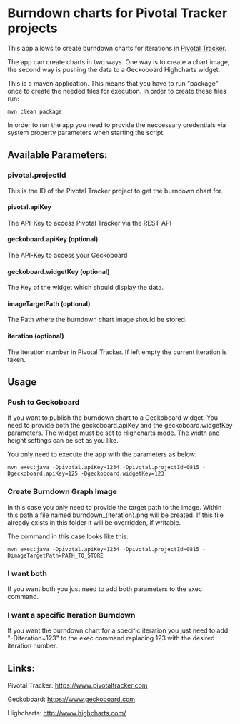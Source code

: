 # Burndown charts for Pivotal Tracker projects

This app allows to create burndown charts for iterations in [Pivotal Tracker](http://www.pivotaltracker.com/).

The app can create charts in two ways. One way is to create a chart image, 
the second way is pushing the data to a Geckoboard Highcharts widget.

This is a maven application. This means that you have to run "package" once to create the needed files for execution. 
In order to create these files run: 

    mvn clean package 

In order to run the app you need to provide the neccessary credentials via system property parameters when starting the script.

## Available Parameters:

### pivotal.projectId
This is the ID of the Pivotal Tracker project to get the burndown chart for. 

#### pivotal.apiKey
The API-Key to access Pivotal Tracker via the REST-API

#### geckoboard.apiKey (optional)
The API-Key to access your Geckoboard

#### geckoboard.widgetKey (optional)
The Key of the widget which should display the data.

#### imageTargetPath (optional)
The Path where the burndown chart image should be stored.

#### iteration (optional)
The iteration number in Pivotal Tracker. If left empty the current iteration is taken.

## Usage

### Push to Geckoboard
If you want to publish the burndown chart to a Geckoboard widget. You need to provide 
both the geckoboard.apiKey and the geckoboard.widgetKey parameters. The widget must be set to Highcharts mode. 
The width and height settings can be set as you like.

You only need to execute the app with the parameters as below:

    mvn exec:java -Dpivotal.apiKey=1234 -Dpivotal.projectId=0815 -Dgeckoboard.apiKey=125 -Dgeckoboard.widgetKey=123
    
### Create Burndown Graph Image
In this case you only need to provide the target path to the image. Within this path a file named burndown_{iteration}.png 
will be created. If this file already exists in this folder it will be overridden, if writable.

The command in this case looks like this:

    mvn exec:java -Dpivotal.apiKey=1234 -Dpivotal.projectId=0815 -DimageTargetPath=PATH_TO_STORE
    
    
### I want both
If you want both you just need to add both parameters to the exec command.

### I want a specific Iteration Burndown
If you want the burndown chart for a specific iteration you just need to add "-Diteration=123" to the exec command 
replacing 123 with the desired iteration number.


## Links:

Pivotal Tracker: https://www.pivotaltracker.com

Geckoboard: https://www.geckoboard.com

Highcharts: http://www.highcharts.com/
